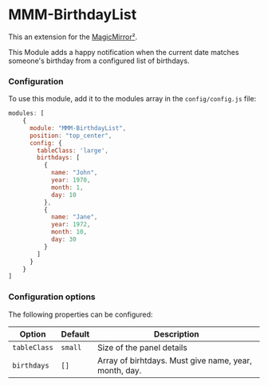 # MMM-BirthdayList

This an extension for the [MagicMirror²](https://magicmirror.builders/).

This Module adds a happy notification when the current date matches someone's birthday from a configured list of birthdays.

### Configuration

To use this module, add it to the modules array in the `config/config.js` file:
````javascript
modules: [
    {
      module: "MMM-BirthdayList",
      position: "top_center",
      config: {
        tableClass: 'large',
        birthdays: [
          {
            name: "John",
            year: 1970,
            month: 1,
            day: 10
          },
          {
            name: "Jane",
            year: 1972,
            month: 10,
            day: 30
          }
        ]
      }
    }
]
````

### Configuration options

The following properties can be configured:

| Option             | Default | Description
| ------------------ | ------- | -----------
| `tableClass`       | `small` | Size of the panel details
| `birthdays `       | `[]`    | Array of birhtdays. Must give name, year, month, day.
